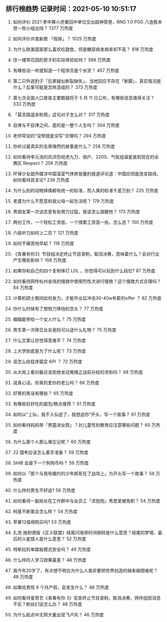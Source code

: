 
## 排行榜趋势 记录时间：2021-05-10 10:51:17
  
  1. 如何评价 2021 季中赛小虎重回中单位交出超神答卷，RNG 1:0 PGG 八连胜未尝一败小组出线？ 1377 万热度
    
  2. 如何评价许嵩新歌 「假摔」？ 1025 万热度
    
  3. 为什么欧美国家那么喜欢吃甜食，但是糖尿病发病率却不高？ 818 万热度
    
  4. 住一楼带花园的房子的实际体验如何？ 588 万热度
    
  5. 有哪些话一听就知道一个程序员是个水货？ 457 万热度
    
  6. 第二只外逃豹子「后掌疑似断裂缺失」，当地回应不存在「断脚」，真实情况是什么？后掌可能是怎样造成的？ 373 万热度
    
  7. 第七次全国人口普查主要数据将于 5 月 11 日公布，有哪些信息值得关注？ 333 万热度
    
  8. 「莫言路遥余秋雨」这句对子怎么对？ 317 万热度
    
  9. 自律与不自律之间，差的是一整个人生吗？ 304 万热度
    
  10. 老师常说的“没带就是没写”合理吗？ 294 万热度
    
  11. 你听过最真实的毛骨悚然的故事是什么？ 258 万热度
    
  12. 如何看待李元浩的风评历经虎九万、销户、2200、气氛组谐星直到现在的全赛区 Respect？ 256 万热度
    
  13. 环保少女就外媒涉中国温室气体排放量的报道评论道：中国应彻底改变路线，如何看待其言论? 239 万热度
    
  14. 为什么别的动物择偶都有统一的标准，而人类的标准千差万别？ 225 万热度
    
  15. 老婆为什么不愿意和我父母一起生活呢？ 179 万热度
    
  16. 男朋友第一次谈恋爱有些用力过猛，我该怎么提醒他？ 173 万热度
    
  17. 两份工作，一个轻松工资低，一个很累工资高一些，怎么选？ 150 万热度
    
  18. 六级听力如何上二百？ 121 万热度
    
  19. 如何不痛苦地早起？ 118 万热度
    
  20. 《青春有你3》节目组决定终止节目录制，取消决赛，意味着什么？会对行业产生哪些影响？ 108 万热度
    
  21. 如果你和自己的四个复制体打 LOL ，你觉得可以玩到什么段位? 87 万热度
    
  22. 如何看待网传杭州金钱豹搜救中使用烈性犬进行搜救？这个搜救方式合理吗？ 84 万热度
    
  23. 计算机硕士期间如何发力，才能毕业后冲击30-40w年薪的offer ？ 82 万热度
    
  24. 你什么时候有了想努力挣钱的念头？ 77 万热度
    
  25. 婚姻能带给一个女人什么？ 75 万热度
    
  26. 男生第一次拜见女友爸妈可以送什么礼物？ 75 万热度
    
  27. 什么文案让你觉得意难平？ 74 万热度
    
  28. 上大学到底是为了什么呢？ 73 万热度
    
  29. 该怎么给程序猿定 KPI ？ 72 万热度
    
  30. 从大局上看刘备应该拒绝发动夷陵之战前孙权的求和吗？ 68 万热度
    
  31. 说真心话，你真的爱你的老公吗？ 66 万热度
    
  32. 好笑的笑话有哪些？ 65 万热度
    
  33. 有哪些巨好吃的面包/糕点推荐？ 61 万热度
    
  34. 如何以“上仙，我不入仙途了，我想追你”开头，写一个故事？ 61 万热度
    
  35. 如何看待妈妈带「男童进女厕」？对儿童性别教育应注意哪些问题？ 60 万热度
    
  36. 为什么那个人那么难忘记呢？ 60 万热度
    
  37. 22 国考应该怎么着手准备？ 59 万热度
    
  38. SHIB 会是下一个狗狗币吗？ 59 万热度
    
  39. 如何以「那个与我有婚约的少年郎死在了战场上」为开头写一个故事？ 58 万热度
    
  40. 什么样的男生不好追? 56 万热度
    
  41. 如何看待一副局长在工作群中与女员工「求抱抱」秀恩爱被免职？ 54 万热度
    
  42. 柯基不断尾会怎么样？ 54 万热度
    
  43. 苹果12值得购买吗? 53 万热度
    
  44. 扎克·施耐德版《正义联盟》结尾闪电侠时间倒转是什么意思？结尾的梦境、最后的火星猎人是什么意思？ 52 万热度
    
  45. 特斯拉的单踏板模式安全吗？ 49 万热度
    
  46. 什么样的人学习效果最差？ 48 万热度
    
  47. 我今年20岁了，有点想不明白为什么人类非要把世界创造的越来越困难呢？ 48 万热度
    
  48. 如果给男性 6 个月产假，会发生什么？ 48 万热度
    
  49. 如何看待爱奇艺《青春有你 3》官宣终止节目录制，取消决赛，网传组团消息不实？粉丝们该怎么办？ 48 万热度
    
  50. 为什么起点中文网大量出现飞卢风？ 46 万热度
    